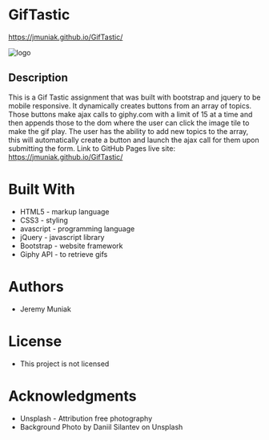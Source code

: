 # GifTastic
https://jmuniak.github.io/GifTastic/

![logo](assets/images/GifTastic.png)

## Description
This is a Gif Tastic assignment that was built with bootstrap and jquery to be mobile responsive. It dynamically creates buttons from an array of topics. Those buttons make ajax calls to giphy.com with a limit of 15 at a time and then appends those to the dom where the user can click the image tile to make the gif play. The user has the ability to add new topics to the array, this will automatically create a button and launch the ajax call for them upon submitting the form. 
Link to GitHub Pages live site: https://jmuniak.github.io/GifTastic/


# Built With
* HTML5 - markup language
* CSS3 - styling
* avascript - programming language
* jQuery - javascript library
* Bootstrap - website framework
* Giphy API - to retrieve gifs


# Authors
* Jeremy Muniak


# License
* This project is not licensed


# Acknowledgments
* Unsplash - Attribution free photography
* Background Photo by Daniil Silantev on Unsplash


